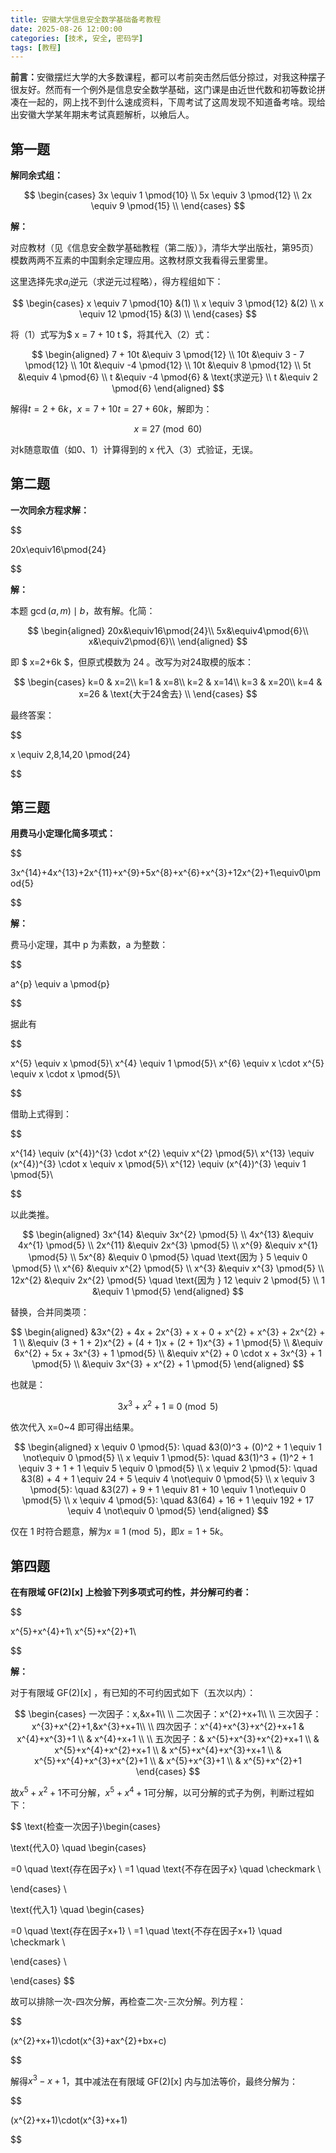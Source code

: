 ```yaml
---
title: 安徽大学信息安全数学基础备考教程
date: 2025-08-26 12:00:00
categories: [技术, 安全, 密码学]
tags: [教程]
---
```


<b>前言：</b>安徽摆烂大学的大多数课程，都可以考前突击然后低分掠过，对我这种摆子很友好。然而有一个例外是信息安全数学基础，这门课是由近世代数和初等数论拼凑在一起的，网上找不到什么速成资料，下周考试了这周发现不知道备考啥。现给出安徽大学某年期末考试真题解析，以飨后人。

<!--more-->

## 第一题

<b>解同余式组：</b>

$$
\begin{cases}
3x \equiv 1 \pmod{10} \\
5x \equiv 3 \pmod{12} \\
2x \equiv 9 \pmod{15} \\
\end{cases}
$$

<b>解：</b>

对应教材（见《信息安全数学基础教程（第二版）》，清华大学出版社，第95页）模数两两不互素的中国剩余定理应用。这教材原文我看得云里雾里。

这里选择先求$a_i$逆元（求逆元过程略），得方程组如下：

$$
\begin{cases}
x \equiv 7 \pmod{10} &(1) \\
x \equiv 3 \pmod{12} &(2) \\
x \equiv 12 \pmod{15} &(3) \\
\end{cases}
$$

将（1）式写为$ x = 7 + 10 t $，将其代入（2）式：

$$
\begin{aligned}
7 + 10t &\equiv 3 \pmod{12} \\
10t &\equiv 3 - 7 \pmod{12} \\
10t &\equiv -4 \pmod{12} \\
10t &\equiv 8 \pmod{12} \\
5t &\equiv 4 \pmod{6} \\
t &\equiv -4 \pmod{6} & \text{求逆元} \\
t &\equiv 2 \pmod{6}
\end{aligned}
$$

解得$t=2+6k$，$x=7+10t=27+60k$，解即为：

$$
x\equiv27\pmod{60}
$$

对k随意取值（如0、1）计算得到的 x 代入（3）式验证，无误。

## 第二题

<b>一次同余方程求解：</b>

$$

20x\equiv16\pmod{24}

$$

<b>解：</b>

本题 $\gcd(a,m) \mid b$，故有解。化简：

$$
\begin{aligned}
20x&\equiv16\pmod{24}\\
5x&\equiv4\pmod{6}\\
x&\equiv2\pmod{6}\\
\end{aligned}
$$

即 $ x=2+6k $，但原式模数为 24 。改写为对24取模的版本：

$$
\begin{cases}
k=0 & x=2\\
k=1 & x=8\\
k=2 & x=14\\
k=3 & x=20\\
k=4 & x=26 & \text{大于24舍去} \\
\end{cases}
$$

最终答案：

$$

x \equiv 2,8,14,20 \pmod{24}

$$

## 第三题

<b>用费马小定理化简多项式：</b>

$$

3x^{14}+4x^{13}+2x^{11}+x^{9}+5x^{8}+x^{6}+x^{3}+12x^{2}+1\equiv0\pmod{5}

$$

<b>解：</b>

费马小定理，其中 p 为素数，a 为整数：

$$

a^{p} \equiv a \pmod{p}

$$

据此有

$$

x^{5} \equiv x \pmod{5}\\
x^{4} \equiv 1 \pmod{5}\\
x^{6} \equiv x \cdot x^{5} \equiv x \cdot x \pmod{5}\\

$$

借助上式得到：

$$

x^{14} \equiv (x^{4})^{3} \cdot x^{2} \equiv x^{2} \pmod{5}\\
x^{13} \equiv (x^{4})^{3} \cdot x \equiv x \pmod{5}\\
x^{12} \equiv (x^{4})^{3} \equiv 1 \pmod{5}\\

$$

以此类推。

$$
\begin{aligned}
3x^{14} &\equiv 3x^{2} \pmod{5} \\
4x^{13} &\equiv 4x^{1} \pmod{5} \\
2x^{11} &\equiv 2x^{3} \pmod{5} \\
x^{9} &\equiv x^{1} \pmod{5} \\
5x^{8} &\equiv 0 \pmod{5} \quad \text{因为 } 5 \equiv 0 \pmod{5} \\
x^{6} &\equiv x^{2} \pmod{5} \\
x^{3} &\equiv x^{3} \pmod{5} \\
12x^{2} &\equiv 2x^{2} \pmod{5} \quad \text{因为 } 12 \equiv 2 \pmod{5} \\
1 &\equiv 1 \pmod{5}
\end{aligned}
$$

替换，合并同类项：

$$
\begin{aligned}
&3x^{2} + 4x + 2x^{3} + x + 0 + x^{2} + x^{3} + 2x^{2} + 1 \\
&\equiv (3 + 1 + 2)x^{2} + (4 + 1)x + (2 + 1)x^{3} + 1 \pmod{5} \\
&\equiv 6x^{2} + 5x + 3x^{3} + 1 \pmod{5} \\
&\equiv x^{2} + 0 \cdot x + 3x^{3} + 1 \pmod{5} \\
&\equiv 3x^{3} + x^{2} + 1 \pmod{5}
\end{aligned}
$$

也就是：

$$
 3x^{3} + x^{2} + 1 \equiv 0 \pmod{5}
$$

依次代入 x=0~4 即可得出结果。

$$
\begin{aligned}
x \equiv 0 \pmod{5}: \quad &3(0)^3 + (0)^2 + 1 \equiv 1 \not\equiv 0 \pmod{5} \\
x \equiv 1 \pmod{5}: \quad &3(1)^3 + (1)^2 + 1 \equiv 3 + 1 + 1 \equiv 5 \equiv 0 \pmod{5} \\
x \equiv 2 \pmod{5}: \quad &3(8) + 4 + 1 \equiv 24 + 5 \equiv 4 \not\equiv 0 \pmod{5} \\
x \equiv 3 \pmod{5}: \quad &3(27) + 9 + 1 \equiv 81 + 10 \equiv 1 \not\equiv 0 \pmod{5} \\
x \equiv 4 \pmod{5}: \quad &3(64) + 16 + 1 \equiv 192 + 17 \equiv 4 \not\equiv 0 \pmod{5}
\end{aligned}
$$

仅在 1 时符合题意，解为$x \equiv 1 \pmod{5}$，即$x=1+5k$。

## 第四题

<b>在有限域 GF(2)[x] 上检验下列多项式可约性，并分解可约者：</b>

$$

x^{5}+x^{4}+1\\
x^{5}+x^{2}+1\\

$$

<b>解：</b>

对于有限域 GF(2)[x] ，有已知的不可约因式如下（五次以内）：

$$
\begin{cases}
一次因子：x,&x+1\\
\\
二次因子：x^{2}+x+1\\
\\
三次因子：x^{3}+x^{2}+1,&x^{3}+x+1\\
\\
四次因子：x^{4}+x^{3}+x^{2}+x+1 & x^{4}+x^{3}+1 \\ & x^{4}+x+1 \\
\\
五次因子：& x^{5}+x^{3}+x^{2}+x+1 \\ & x^{5}+x^{4}+x^{2}+x+1 \\ & x^{5}+x^{4}+x^{3}+x+1 \\ & x^{5}+x^{4}+x^{3}+x^{2}+1 \\ & x^{5}+x^{3}+1 \\ & x^{5}+x^{2}+1
\end{cases}
$$

故$x^{5}+x^{2}+1$不可分解，$x^{5}+x^{4}+1$可分解，以可分解的式子为例，判断过程如下：

$$
\text{检查一次因子}\begin{cases}

\text{代入0} \quad \begin{cases}

 =0 \quad \text{存在因子x} \\
 =1 \quad \text{不存在因子x} \quad \checkmark \\

\end{cases} \\

\text{代入1} \quad \begin{cases}

 =0 \quad \text{存在因子x+1} \\
 =1 \quad \text{不存在因子x+1} \quad \checkmark \\

\end{cases} \\

\end{cases}
$$

故可以排除一次-四次分解，再检查二次-三次分解。列方程：

$$

(x^{2}+x+1)\cdot(x^{3}+ax^{2}+bx+c)

$$

解得$x^{3}-x+1$，其中减法在有限域 GF(2)[x] 内与加法等价，最终分解为：

$$

(x^{2}+x+1)\cdot(x^{3}+x+1)

$$